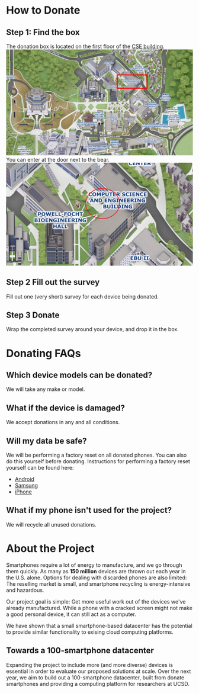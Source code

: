 # How to Donate
## Step 1: Find the box 
The donation box is located on the first floor of the [CSE building](https://goo.gl/maps/eoZYCCb5JN98bWM76). 
![Map 1](https://github.com/jfswitzer/renee-project/blob/main/highlevelmap.png)
You can enter at the door next to the bear.
![Map 2](https://github.com/jfswitzer/renee-project/blob/main/lowlevelmap.png)
## Step 2 Fill out the survey
Fill out one (very short) survey for each device being donated.
## Step 3 Donate
Wrap the completed survey around your device, and drop it in the box.
# Donating FAQs
## Which device models can be donated?
We will take any make or model.
## What if the device is damaged?
We accept donations in any and all conditions.
## Will my data be safe?
We will be performing a factory reset on all donated phones. You can also do this yourself before donating. Instructions for performing a factory reset yourself can be found here: 
* [Android](https://support.google.com/android/answer/6088915?hl=en)
* [Samsung](https://www.samsung.com/us/support/answer/ANS00062029/)
* [iPhone](https://www.businessinsider.com/how-to-reset-iphone)
## What if my phone isn't used for the project?
We will recycle all unused donations.

# About the Project
Smartphones require a lot of energy to manufacture, and we go through them quickly. As many as **150 million** devices are thrown out each year in the U.S. alone. Options for dealing with discarded phones are also limited: The reselling market is small, and smartphone recycling is energy-intensive and hazardous. 

Our project goal is simple: Get more useful work out of the devices we've already manufactured. While a phone with a cracked screen might not make a good personal device, it can still act as a computer. 

We have shown that a small smartphone-based datacenter has the potential to provide similar functionality to exising cloud computing platforms.

## Towards a 100-smartphone datacenter
Expanding the project to include more (and more diverse) devices is essential in order to evaluate our proposed solutions at scale. Over the next year, we aim to build out a 100-smartphone datacenter, built from donate smartphones and providing a computing platform for researchers at UCSD.
